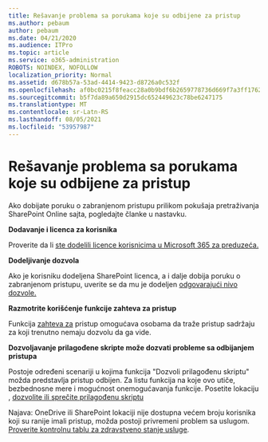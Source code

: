 ```yaml
---
title: Rešavanje problema sa porukama koje su odbijene za pristup
ms.author: pebaum
author: pebaum
ms.date: 04/21/2020
ms.audience: ITPro
ms.topic: article
ms.service: o365-administration
ROBOTS: NOINDEX, NOFOLLOW
localization_priority: Normal
ms.assetid: d678b57a-53ad-4414-9423-d8726a0c532f
ms.openlocfilehash: af0bc0215f8feacc28a0b9bdf6b2659778736d669f7a3ff17628401e23d5fb6f
ms.sourcegitcommit: b5f7da89a650d2915dc652449623c78be6247175
ms.translationtype: MT
ms.contentlocale: sr-Latn-RS
ms.lasthandoff: 08/05/2021
ms.locfileid: "53957987"
---
```

# <a name="troubleshoot-access-denied-messages"></a>Rešavanje problema sa porukama koje su odbijene za pristup

Ako dobijate poruku o zabranjenom pristupu prilikom pokušaja pretraživanja SharePoint Online sajta, pogledajte članke u nastavku.

**Dodavanje i licenca za korisnika**

Proverite da li [ste dodelili licence korisnicima u Microsoft 365 za preduzeća.](https://docs.microsoft.com/microsoft-365/admin/add-users/add-users)

**Dodeljivanje dozvola**

Ako je korisniku dodeljena SharePoint licenca, a i dalje dobija poruku o zabranjenom pristupu, uverite se da mu je dodeljen [odgovarajući nivo dozvole.](https://docs.microsoft.com/sharepoint/understanding-permission-levels)

**Razmotrite korišćenje funkcije zahteva za pristup**

Funkcija [zahteva za](https://support.office.com/article/Set-up-and-manage-access-requests-94B26E0B-2822-49D4-929A-8455698654B3) pristup omogućava osobama da traže pristup sadržaju za koji trenutno nemaju dozvolu da ga vide. 

**Dozvoljavanje prilagođene skripte može dozvati probleme sa odbijanjem pristupa**

Postoje određeni scenariji u kojima funkcija "Dozvoli prilagođenu skriptu" možda predstavlja pristup odbijen. Za listu funkcija na koje ovo utiče, bezbednosne mere i mogućnost onemogućavanja funkcije. Posetite lokaciju , [dozvolite ili sprečite prilagođenu skriptu](https://docs.microsoft.com/sharepoint/allow-or-prevent-custom-script)

Najava: OneDrive ili SharePoint lokaciji nije dostupna većem broju korisnika koji su ranije imali pristup, možda postoji privremeni problem sa uslugom. [Proverite kontrolnu tablu za zdravstveno stanje usluge](https://portal.office.com/adminportal/home#/servicehealth).


  


